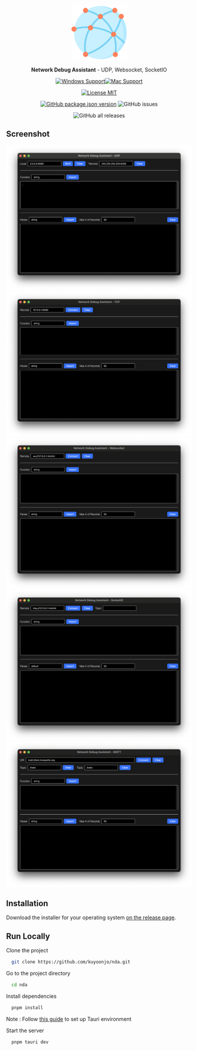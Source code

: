 <div align="center">
<img height=150 src="src-tauri/icons/icon.png" />
</div>

<p align="center"><span><b>Network Debug Assistant</b> - UDP, Websocket, SocketIO</span></p>

<div align="center">

[![Windows Support](https://img.shields.io/badge/Windows-0078D6?style=for-the-badge&logo=windows&logoColor=white)](https://github.com/kuyoonjo/nda/releases)[![Mac Support](https://img.shields.io/badge/MACOS-adb8c5?style=for-the-badge&logo=macos&logoColor=white)](https://github.com/kuyoonjo/nda/releases)

</div>

<div align="center">

[![License MIT](https://img.shields.io/badge/License-MIT-brightgreen.svg)](https://opensource.org/licenses/MIT)

[![GitHub package.json version](https://img.shields.io/github/package-json/v/kuyoonjo/nda?color=%40&label=latest)](https://github.com/kuyoonjo/nda/releases/latest)
![GitHub issues](https://img.shields.io/github/issues-raw/kuyoonjo/nda)

</div>
<div align="center">

![GitHub all releases](https://img.shields.io/github/downloads/kuyoonjo/nda/total)

</div>

## Screenshot
![](./screenshot-udp.png)
![](./screenshot-tcp.png)
![](./screenshot-websocket.png)
![](./screenshot-socketio.png)
![](./screenshot-mqtt.png)

## Installation

Download the installer for your operating system [on the release page](https://github.com/kuyoonjo/nda/releases).

## Run Locally

Clone the project

```bash
  git clone https://github.com/kuyoonjo/nda.git
```

Go to the project directory

```bash
  cd nda
```

Install dependencies

```bash
  pnpm install
```

Note : Follow [this guide](https://tauri.studio/en/docs/getting-started/intro/#setting-up-your-environment) to set up Tauri environment

Start the server

```bash
  pnpm tauri dev
```
